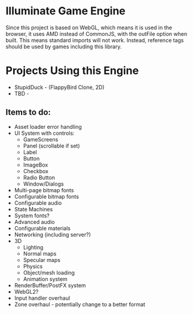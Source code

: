 # Illuminate Game Engine




Since this project is based on WebGL, which means it is used in the browser, it uses AMD instead of CommonJS, with the outFile option when built. This means standard imports will not work. Instead, reference tags should be used by games including this library.



# Projects Using this Engine
- StupidDuck - (FlappyBird Clone, 2D)
- TBD - 

## Items to do:
- Asset loader error handling
- UI System with controls:
    - GameScreens
    - Panel (scrollable if set)
    - Label
    - Button
    - ImageBox
    - Checkbox
    - Radio Button
    - Window/Dialogs
- Multi-page bitmap fonts
- Configurable bitmap fonts
- Configurable audio
- State Machines 
- System fonts?
- Advanced audio
- Configurable materials
- Networking (including server?)
- 3D
    - Lighting
    - Normal maps
    - Specular maps
    - Physics
    - Object/mesh loading
    - Animation system
- RenderBuffer/PostFX system
- WebGL2?
- Input handler overhaul
- Zone overhaul - potentially change to a better format
